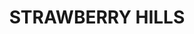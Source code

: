 ---
lastmod: '2025-04-06T06:05:20+00:00'
latitude: -33.726098
layout: suburb
longitude: 150.931838
postcode: '2013'
state: NSW
title: STRAWBERRY HILLS
url: /nsw/strawberry-hills/
---